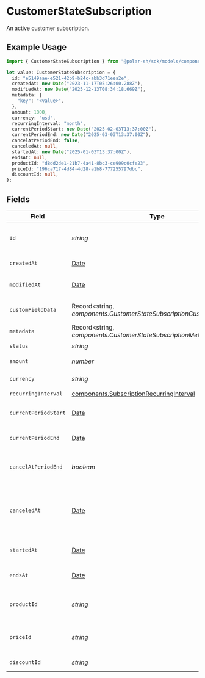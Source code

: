 # CustomerStateSubscription

An active customer subscription.

## Example Usage

```typescript
import { CustomerStateSubscription } from "@polar-sh/sdk/models/components/customerstatesubscription.js";

let value: CustomerStateSubscription = {
  id: "e5149aae-e521-42b9-b24c-abb3d71eea2e",
  createdAt: new Date("2023-11-17T05:26:00.288Z"),
  modifiedAt: new Date("2025-12-13T08:34:18.669Z"),
  metadata: {
    "key": "<value>",
  },
  amount: 1000,
  currency: "usd",
  recurringInterval: "month",
  currentPeriodStart: new Date("2025-02-03T13:37:00Z"),
  currentPeriodEnd: new Date("2025-03-03T13:37:00Z"),
  cancelAtPeriodEnd: false,
  canceledAt: null,
  startedAt: new Date("2025-01-03T13:37:00Z"),
  endsAt: null,
  productId: "d8dd2de1-21b7-4a41-8bc3-ce909c0cfe23",
  priceId: "196ca717-4d84-4d28-a1b8-777255797dbc",
  discountId: null,
};
```

## Fields

| Field                                                                                                                         | Type                                                                                                                          | Required                                                                                                                      | Description                                                                                                                   | Example                                                                                                                       |
| ----------------------------------------------------------------------------------------------------------------------------- | ----------------------------------------------------------------------------------------------------------------------------- | ----------------------------------------------------------------------------------------------------------------------------- | ----------------------------------------------------------------------------------------------------------------------------- | ----------------------------------------------------------------------------------------------------------------------------- |
| `id`                                                                                                                          | *string*                                                                                                                      | :heavy_check_mark:                                                                                                            | The ID of the subscription.                                                                                                   | e5149aae-e521-42b9-b24c-abb3d71eea2e                                                                                          |
| `createdAt`                                                                                                                   | [Date](https://developer.mozilla.org/en-US/docs/Web/JavaScript/Reference/Global_Objects/Date)                                 | :heavy_check_mark:                                                                                                            | Creation timestamp of the object.                                                                                             |                                                                                                                               |
| `modifiedAt`                                                                                                                  | [Date](https://developer.mozilla.org/en-US/docs/Web/JavaScript/Reference/Global_Objects/Date)                                 | :heavy_check_mark:                                                                                                            | Last modification timestamp of the object.                                                                                    |                                                                                                                               |
| `customFieldData`                                                                                                             | Record<string, *components.CustomerStateSubscriptionCustomFieldData*>                                                         | :heavy_minus_sign:                                                                                                            | Key-value object storing custom field values.                                                                                 |                                                                                                                               |
| `metadata`                                                                                                                    | Record<string, *components.CustomerStateSubscriptionMetadata*>                                                                | :heavy_check_mark:                                                                                                            | N/A                                                                                                                           |                                                                                                                               |
| `status`                                                                                                                      | *string*                                                                                                                      | :heavy_check_mark:                                                                                                            | N/A                                                                                                                           | active                                                                                                                        |
| `amount`                                                                                                                      | *number*                                                                                                                      | :heavy_check_mark:                                                                                                            | The amount of the subscription.                                                                                               | 1000                                                                                                                          |
| `currency`                                                                                                                    | *string*                                                                                                                      | :heavy_check_mark:                                                                                                            | The currency of the subscription.                                                                                             | usd                                                                                                                           |
| `recurringInterval`                                                                                                           | [components.SubscriptionRecurringInterval](../../models/components/subscriptionrecurringinterval.md)                          | :heavy_check_mark:                                                                                                            | N/A                                                                                                                           |                                                                                                                               |
| `currentPeriodStart`                                                                                                          | [Date](https://developer.mozilla.org/en-US/docs/Web/JavaScript/Reference/Global_Objects/Date)                                 | :heavy_check_mark:                                                                                                            | The start timestamp of the current billing period.                                                                            | 2025-02-03T13:37:00Z                                                                                                          |
| `currentPeriodEnd`                                                                                                            | [Date](https://developer.mozilla.org/en-US/docs/Web/JavaScript/Reference/Global_Objects/Date)                                 | :heavy_check_mark:                                                                                                            | The end timestamp of the current billing period.                                                                              | 2025-03-03T13:37:00Z                                                                                                          |
| `cancelAtPeriodEnd`                                                                                                           | *boolean*                                                                                                                     | :heavy_check_mark:                                                                                                            | Whether the subscription will be canceled at the end of the current period.                                                   | false                                                                                                                         |
| `canceledAt`                                                                                                                  | [Date](https://developer.mozilla.org/en-US/docs/Web/JavaScript/Reference/Global_Objects/Date)                                 | :heavy_check_mark:                                                                                                            | The timestamp when the subscription was canceled. The subscription might still be active if `cancel_at_period_end` is `true`. | <nil>                                                                                                                         |
| `startedAt`                                                                                                                   | [Date](https://developer.mozilla.org/en-US/docs/Web/JavaScript/Reference/Global_Objects/Date)                                 | :heavy_check_mark:                                                                                                            | The timestamp when the subscription started.                                                                                  | 2025-01-03T13:37:00Z                                                                                                          |
| `endsAt`                                                                                                                      | [Date](https://developer.mozilla.org/en-US/docs/Web/JavaScript/Reference/Global_Objects/Date)                                 | :heavy_check_mark:                                                                                                            | The timestamp when the subscription will end.                                                                                 | <nil>                                                                                                                         |
| `productId`                                                                                                                   | *string*                                                                                                                      | :heavy_check_mark:                                                                                                            | The ID of the subscribed product.                                                                                             | d8dd2de1-21b7-4a41-8bc3-ce909c0cfe23                                                                                          |
| `priceId`                                                                                                                     | *string*                                                                                                                      | :heavy_check_mark:                                                                                                            | The ID of the subscribed price.                                                                                               | 196ca717-4d84-4d28-a1b8-777255797dbc                                                                                          |
| `discountId`                                                                                                                  | *string*                                                                                                                      | :heavy_check_mark:                                                                                                            | The ID of the applied discount, if any.                                                                                       | <nil>                                                                                                                         |